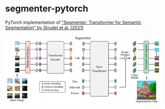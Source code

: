 # segmenter-pytorch
PyTorch implementation of ["Segmenter: Transformer for Semantic Segmentation" by Strudel et al. (2021)](https://arxiv.org/abs/2105.05633)

<img src="./assets/architecture.png" width="500px"></img>